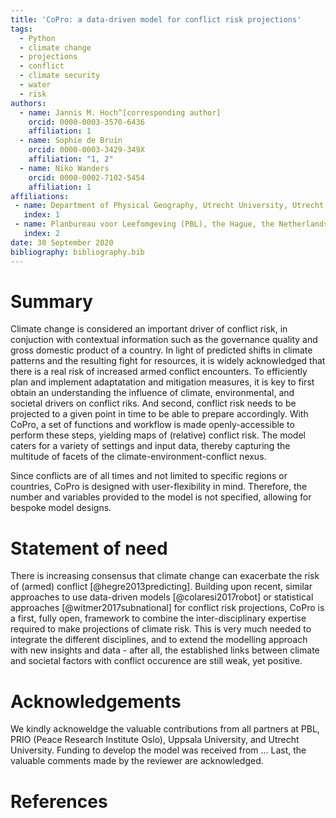 ```yaml
---
title: 'CoPro: a data-driven model for conflict risk projections'
tags:
  - Python
  - climate change
  - projections
  - conflict
  - climate security
  - water
  - risk
authors:
  - name: Jannis M. Hoch^[corresponding author]
    orcid: 0000-0003-3570-6436
    affiliation: 1
  - name: Sophie de Bruin
    orcid: 0000-0003-3429-349X
    affiliation: "1, 2"
  - name: Niko Wanders
    orcid: 0000-0002-7102-5454
    affiliation: 1
affiliations:
 - name: Department of Physical Geography, Utrecht University, Utrecht, the Netherlands
   index: 1
 - name: Planbureau voor Leefomgeving (PBL), the Hague, the Netherlands
   index: 2
date: 30 September 2020
bibliography: bibliography.bib
---
```


# Summary

Climate change is considered an important driver of conflict risk, in conjuction with contextual information such as the governance quality and gross domestic product of a country.
In light of predicted shifts in climate patterns and the resulting fight for resources, it is widely acknowledged that there is a real risk of increased armed conflict encounters. To efficiently plan and implement adaptatation and mitigation measures, it is key to first obtain an understanding the influence of climate, environmental, and societal drivers on conflict riks. And second, conflict risk needs to be projected to a given point in time to be able to prepare accordingly. With CoPro, a set of functions and workflow is made openly-accessible to perform these steps, yielding maps of (relative) conflict risk. The model caters for a variety of settings and input data, thereby capturing the multitude of facets of the climate-environment-conflict nexus.

Since conflicts are of all times and not limited to specific regions or countries, CoPro is designed with user-flexibility in mind. Therefore, the number and variables provided to the model is not specified, allowing for bespoke model designs.

# Statement of need 

There is increasing consensus that climate change can exacerbate the risk of (armed) conflict [@hegre2013predicting]. Building upon recent, similar approaches to use data-driven models [@colaresi2017robot] or statistical approaches [@witmer2017subnational] for conflict risk projections, CoPro is a first, fully open, framework to combine the inter-disciplinary expertise required to make projections of climate risk. This is very much needed to integrate the different disciplines, and to extend the modelling approach with new insights and data - after all, the established links between climate and societal factors with conflict occurence are still weak, yet positive.

# Acknowledgements
We kindly acknoweldge the valuable contributions from all partners at PBL, PRIO (Peace Research Institute Oslo), Uppsala University, and Utrecht University.
Funding to develop the model was received from ...
Last, the valuable comments made by the reviewer are acknowledged.

# References